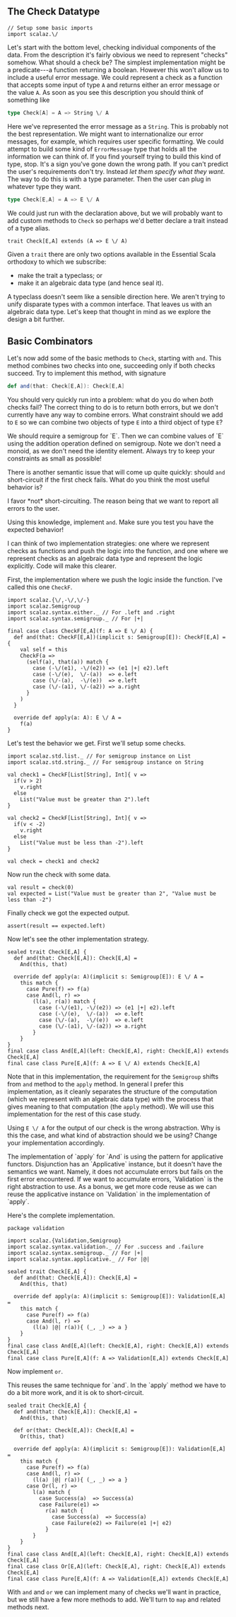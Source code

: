 ## The Check Datatype

```tut:invisible
// Setup some basic imports
import scalaz.\/
```

Let's start with the bottom level, checking individual components of the data. From the description it's fairly obvious we need to represent "checks" somehow. What should a check be? The simplest implementation might be a predicate---a function returning a boolean. However this won't allow us to include a useful error message. We could represent a check as a function that accepts some input of type `A` and returns either an error message or the value `A`. As soon as you see this description you should think of something like

```scala
type Check[A] = A => String \/ A
```

Here we've represented the error message as a `String`. This is probably not the best representation. We might want to internationalize our error messages, for example, which requires user specific formatting. We could attempt to build some kind of `ErrorMessage` type that holds all the information we can think of. If you find yourself trying to build this kind of type, stop. It's a sign you've gone down the wrong path. If you can't predict the user's requirements don't try. Instead *let them specify what they want*. The way to do this is with a type parameter. Then the user can plug in whatever type they want.

```scala
type Check[E,A] = A => E \/ A
```

We could just run with the declaration above, but we will probably want to add custom methods to `Check` so perhaps we'd better declare a trait instead of a type alias.

```tut
trait Check[E,A] extends (A => E \/ A)
```

Given a `trait` there are only two options available in the Essential Scala orthodoxy to which we subscribe:

- make the trait a typeclass; or
- make it an algebraic data type (and hence seal it).

A typeclass doesn't seem like a sensible direction here. We aren't trying to unify disparate types with a common interface. That leaves us with an algebraic data type. Let's keep that thought in mind as we explore the design a bit further.

## Basic Combinators

Let's now add some of the basic methods to `Check`, starting with `and`. This method combines two checks into one, succeeding only if both checks succeed. Try to implement this method, with signature

```scala
def and(that: Check[E,A]): Check[E,A]
```

You should very quickly run into a problem: what do you do when *both* checks fail? The correct thing to do is to return both errors, but we don't currently have any way to combine errors. What constraint should we add to `E` so we can combine two objects of type `E` into a third object of type `E`?

<div class="solution">
We should require a semigroup for `E`. Then we can combine values of `E` using the addition operation defined on semigroup. Note we don't need a monoid, as we don't need the identity element. Always try to keep your constraints as small as possible!
</div>

There is another semantic issue that will come up quite quickly: should `and` short-circuit if the first check fails. What do you think the most useful behavior is?

<div class="solution">
I favor *not* short-circuiting. The reason being that we want to report all errors to the user. 
</div>

Using this knowledge, implement `and`. Make sure you test you have the expected behavior!

<div class="solution">
I can think of two implementation strategies: one where we represent checks as functions and push the logic into the function, and one where we represent checks as an algebraic data type and represent the logic explicitly. Code will make this clearer.

First, the implementation where we push the logic inside the function. I've called this one `CheckF`.

```tut
import scalaz.{\/,-\/,\/-}
import scalaz.Semigroup
import scalaz.syntax.either._ // For .left and .right
import scalaz.syntax.semigroup._ // For |+|

final case class CheckF[E,A](f: A => E \/ A) {
  def and(that: CheckF[E,A])(implicit s: Semigroup[E]): CheckF[E,A] = {
    val self = this
    CheckF(a =>
      (self(a), that(a)) match {
        case (-\/(e1), -\/(e2)) => (e1 |+| e2).left
        case (-\/(e),  \/-(a))  => e.left
        case (\/-(a),  -\/(e))  => e.left
        case (\/-(a1), \/-(a2)) => a.right
      }
    )
  }

  override def apply(a: A): E \/ A =
    f(a)
}
```

Let's test the behavior we get. First we'll setup some checks.

```tut
import scalaz.std.list._ // For semigroup instance on List
import scalaz.std.string._ // For semigroup instance on String

val check1 = CheckF[List[String], Int]{ v =>
  if(v > 2)
    v.right
  else
    List("Value must be greater than 2").left
}

val check2 = CheckF[List[String], Int]{ v =>
  if(v < -2)
    v.right
  else
    List("Value must be less than -2").left
}

val check = check1 and check2
```

Now run the check with some data.

```tut
val result = check(0)
val expected = List("Value must be greater than 2", "Value must be less than -2")
```

Finally check we got the expected output.

```tut
assert(result == expected.left)
```

Now let's see the other implementation strategy.

```tut
sealed trait Check[E,A] {
  def and(that: Check[E,A]): Check[E,A] =
    And(this, that)

  override def apply(a: A)(implicit s: Semigroup[E]): E \/ A =
    this match {
      case Pure(f) => f(a)
      case And(l, r) =>
        (l(a), r(a)) match {
          case (-\/(e1), -\/(e2)) => (e1 |+| e2).left
          case (-\/(e),  \/-(a))  => e.left
          case (\/-(a),  -\/(e))  => e.left
          case (\/-(a1), \/-(a2)) => a.right
        }
    }
}
final case class And[E,A](left: Check[E,A], right: Check[E,A]) extends Check[E,A]
final case class Pure[E,A](f: A => E \/ A) extends Check[E,A]
```

Note that in this implementation, the requirement for the `Semigroup` shifts from `and` method to the `apply` method. In general I prefer this implementation, as it cleanly separates the structure of the computation (which we represent with an algebraic data type) with the process that gives meaning to that computation (the `apply` method). We will use this implementation for the rest of this case study.
</div>

Using `E \/ A` for the output of our check is the wrong abstraction. Why is this the case, and what kind of abstraction should we be using? Change your implementation accordingly.

<div class="solution">
The implementation of `apply` for `And` is using the pattern for applicative functors. Disjunction has an `Applicative` instance, but it doesn't have the semantics we want. Namely, it does not accumulate errors but fails on the first error encountered. If we want to accumulate errors, `Validation` is the right abstraction to use. As a bonus, we get more code reuse as we can reuse the applicative instance on `Validation` in the implementation of `apply`.

Here's the complete implementation.

```tut
package validation

import scalaz.{Validation,Semigroup}
import scalaz.syntax.validation._ // For .success and .failure
import scalaz.syntax.semigroup._ // For |+|
import scalaz.syntax.applicative._ // For |@|

sealed trait Check[E,A] {
  def and(that: Check[E,A]): Check[E,A] =
    And(this, that)

  override def apply(a: A)(implicit s: Semigroup[E]): Validation[E,A] =
    this match {
      case Pure(f) => f(a)
      case And(l, r) =>
        (l(a) |@| r(a)){ (_, _) => a }
    }
}
final case class And[E,A](left: Check[E,A], right: Check[E,A]) extends Check[E,A]
final case class Pure[E,A](f: A => Validation[E,A]) extends Check[E,A]
```
</div>

Now implement `or`.

<div class="solution">
This reuses the same technique for `and`. In the `apply` method we have to do a bit more work, and it is ok to short-circuit.

```tut
sealed trait Check[E,A] {
  def and(that: Check[E,A]): Check[E,A] =
    And(this, that)

  def or(that: Check[E,A]): Check[E,A] =
    Or(this, that)

  override def apply(a: A)(implicit s: Semigroup[E]): Validation[E,A] =
    this match {
      case Pure(f) => f(a)
      case And(l, r) =>
        (l(a) |@| r(a)){ (_, _) => a }
      case Or(l, r) =>
        l(a) match {
          case Success(a)  => Success(a)
          case Failure(e1) =>
            r(a) match {
              case Success(a)  => Success(a)
              case Failure(e2) => Failure(e1 |+| e2)
            }
        }
    }
}
final case class And[E,A](left: Check[E,A], right: Check[E,A]) extends Check[E,A]
final case class Or[E,A](left: Check[E,A], right: Check[E,A]) extends Check[E,A]
final case class Pure[E,A](f: A => Validation[E,A]) extends Check[E,A]
```
</div>

With `and` and `or` we can implement many of checks we'll want in practice, but we still have a few more methods to add. We'll turn to `map` and related methods next.
